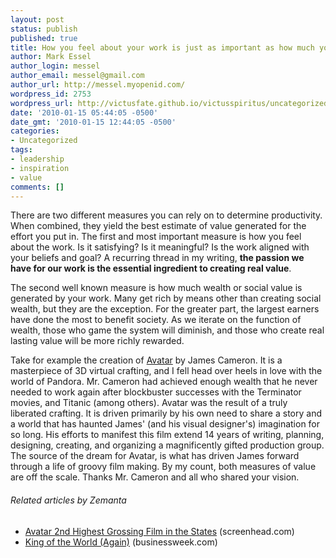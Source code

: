 ```yaml
---
layout: post
status: publish
published: true
title: How you feel about your work is just as important as how much you are paid
author: Mark Essel
author_login: messel
author_email: messel@gmail.com
author_url: http://messel.myopenid.com/
wordpress_id: 2753
wordpress_url: http://victusfate.github.io/victusspiritus/uncategorized/2010/01/15/how-you-feel-about-your-work-is-just-as-important-as-how-much-you-are-paid/
date: '2010-01-15 05:44:05 -0500'
date_gmt: '2010-01-15 12:44:05 -0500'
categories:
- Uncategorized
tags:
- leadership
- inspiration
- value
comments: []
---
```

<p>There are two different measures you can rely on to determine productivity. When combined, they yield the best estimate of value generated for the effort you put in. The first and most important measure is how you feel about the work. Is it satisfying? Is it meaningful? Is the work aligned with your beliefs and goal? A recurring thread in my writing, <strong>the passion we have for our work is the essential ingredient to creating real value</strong>.</p>
<p>The second well known measure is how much wealth or social value is generated by your work. Many get rich by means other than creating social wealth, but they are the exception. For the greater part, the largest earners have done the most to benefit society. As we iterate on the function of wealth, those who game the system will diminish, and those who create real lasting value will be more richly rewarded.</p>
<p>Take for example the creation of <a href="http://www.wired.com/magazine/tag/avatar/">Avatar</a> by James Cameron.  It is a masterpiece of 3D virtual crafting, and I fell head over heels in love with the world of Pandora. Mr. Cameron had achieved enough wealth that he never needed to work again after blockbuster successes with the Terminator movies, and Titanic (among others). Avatar was the result of a truly liberated crafting. It is driven primarily by his own need to share a story and a world that has haunted James' (and his visual designer's) imagination for so long. His efforts to manifest this film extend 14 years of writing, planning, designing, creating, and organizing a magnificently gifted production group. The source of the dream for Avatar, is what has driven James forward through a life of groovy film making. By my count, both measures of value are off the scale. Thanks Mr. Cameron and all who shared your vision.</p>
<h6 class="zemanta-related-title" style="font-size: 1em;">Related articles by Zemanta</h6>
<ul class="zemanta-article-ul">
<li class="zemanta-article-ul-li"><a href="http://r.zemanta.com/?u=http%3A//www.screenhead.com/reviews/avatar-2nd-highest-grossing-film-in-the-states/&amp;a=11996421&amp;rid=f8703b67-239c-4e77-ac16-8ee78fe9ea8e&amp;e=19d0c01b773df5878d68c1302e6017bf">Avatar 2nd Highest Grossing Film in the States</a> (screenhead.com)</li>
<li class="zemanta-article-ul-li"><a href="http://r.zemanta.com/?u=http%3A//www.businessweek.com/magazine/content/10_05/b4165048396178.htm&amp;a=11962766&amp;rid=f8703b67-239c-4e77-ac16-8ee78fe9ea8e&amp;e=08a78449581c91cd2289bd8076dd60c2">King of the World (Again)</a> (businessweek.com)</li>
</ul>

